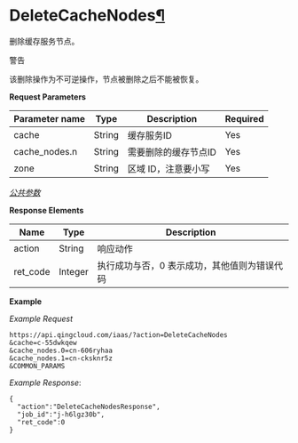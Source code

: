 ---
---

# DeleteCacheNodes[¶](#deletecachenodes "永久链接至标题")

删除缓存服务节点。

警告

该删除操作为不可逆操作，节点被删除之后不能被恢复。

**Request Parameters**

| Parameter name | Type | Description | Required |
| --- | --- | --- | --- |
| cache | String | 缓存服务ID | Yes |
| cache_nodes.n | String | 需要删除的缓存节点ID | Yes |
| zone | String | 区域 ID，注意要小写 | Yes |

[_公共参数_](../../common/parameters.html#api-common-parameters)

**Response Elements**

| Name | Type | Description |
| --- | --- | --- |
| action | String | 响应动作 |
| ret_code | Integer | 执行成功与否，0 表示成功，其他值则为错误代码 |

**Example**

_Example Request_

```
https://api.qingcloud.com/iaas/?action=DeleteCacheNodes
&cache=c-55dwkqew
&cache_nodes.0=cn-606ryhaa
&cache_nodes.1=cn-cksknr5z
&COMMON_PARAMS
```

_Example Response_:

```
{
  "action":"DeleteCacheNodesResponse",
  "job_id":"j-h6lgz30b",
  "ret_code":0
}
```
